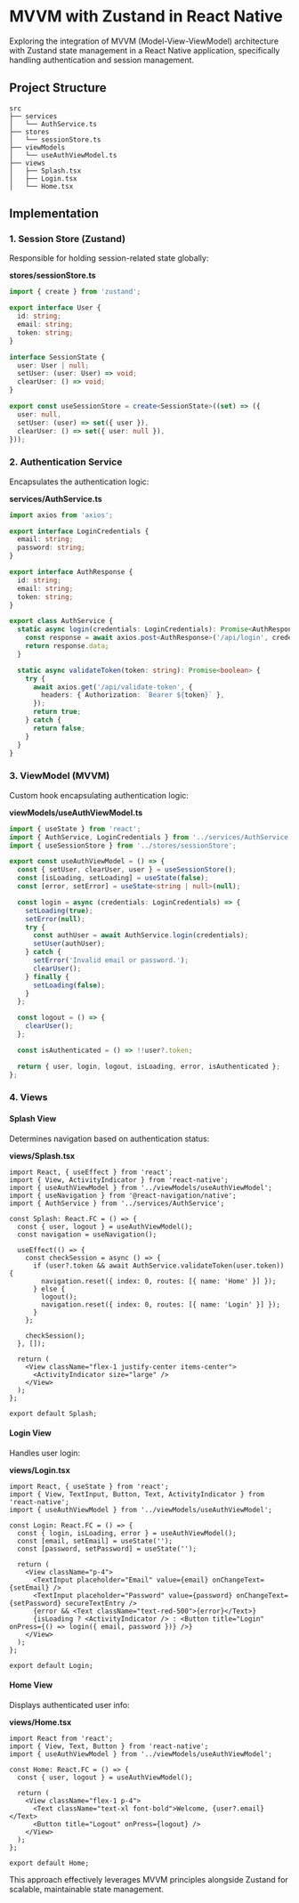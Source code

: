 # MVVM with Zustand in React Native

Exploring the integration of MVVM (Model-View-ViewModel) architecture with Zustand state management in a React Native application, specifically handling authentication and session management.

## Project Structure

```
src
├── services
│   └── AuthService.ts
├── stores
│   └── sessionStore.ts
├── viewModels
│   └── useAuthViewModel.ts
├── views
│   ├── Splash.tsx
│   ├── Login.tsx
│   └── Home.tsx
```

## Implementation

### 1. Session Store (Zustand)

Responsible for holding session-related state globally:

**stores/sessionStore.ts**
```typescript
import { create } from 'zustand';

export interface User {
  id: string;
  email: string;
  token: string;
}

interface SessionState {
  user: User | null;
  setUser: (user: User) => void;
  clearUser: () => void;
}

export const useSessionStore = create<SessionState>((set) => ({
  user: null,
  setUser: (user) => set({ user }),
  clearUser: () => set({ user: null }),
}));
```

### 2. Authentication Service

Encapsulates the authentication logic:

**services/AuthService.ts**
```typescript
import axios from 'axios';

export interface LoginCredentials {
  email: string;
  password: string;
}

export interface AuthResponse {
  id: string;
  email: string;
  token: string;
}

export class AuthService {
  static async login(credentials: LoginCredentials): Promise<AuthResponse> {
    const response = await axios.post<AuthResponse>('/api/login', credentials);
    return response.data;
  }

  static async validateToken(token: string): Promise<boolean> {
    try {
      await axios.get('/api/validate-token', {
        headers: { Authorization: `Bearer ${token}` },
      });
      return true;
    } catch {
      return false;
    }
  }
}
```

### 3. ViewModel (MVVM)

Custom hook encapsulating authentication logic:

**viewModels/useAuthViewModel.ts**
```typescript
import { useState } from 'react';
import { AuthService, LoginCredentials } from '../services/AuthService';
import { useSessionStore } from '../stores/sessionStore';

export const useAuthViewModel = () => {
  const { setUser, clearUser, user } = useSessionStore();
  const [isLoading, setLoading] = useState(false);
  const [error, setError] = useState<string | null>(null);

  const login = async (credentials: LoginCredentials) => {
    setLoading(true);
    setError(null);
    try {
      const authUser = await AuthService.login(credentials);
      setUser(authUser);
    } catch {
      setError('Invalid email or password.');
      clearUser();
    } finally {
      setLoading(false);
    }
  };

  const logout = () => {
    clearUser();
  };

  const isAuthenticated = () => !!user?.token;

  return { user, login, logout, isLoading, error, isAuthenticated };
};
```

### 4. Views

#### Splash View

Determines navigation based on authentication status:

**views/Splash.tsx**
```tsx
import React, { useEffect } from 'react';
import { View, ActivityIndicator } from 'react-native';
import { useAuthViewModel } from '../viewModels/useAuthViewModel';
import { useNavigation } from '@react-navigation/native';
import { AuthService } from '../services/AuthService';

const Splash: React.FC = () => {
  const { user, logout } = useAuthViewModel();
  const navigation = useNavigation();

  useEffect(() => {
    const checkSession = async () => {
      if (user?.token && await AuthService.validateToken(user.token)) {
        navigation.reset({ index: 0, routes: [{ name: 'Home' }] });
      } else {
        logout();
        navigation.reset({ index: 0, routes: [{ name: 'Login' }] });
      }
    };

    checkSession();
  }, []);

  return (
    <View className="flex-1 justify-center items-center">
      <ActivityIndicator size="large" />
    </View>
  );
};

export default Splash;
```

#### Login View

Handles user login:

**views/Login.tsx**
```tsx
import React, { useState } from 'react';
import { View, TextInput, Button, Text, ActivityIndicator } from 'react-native';
import { useAuthViewModel } from '../viewModels/useAuthViewModel';

const Login: React.FC = () => {
  const { login, isLoading, error } = useAuthViewModel();
  const [email, setEmail] = useState('');
  const [password, setPassword] = useState('');

  return (
    <View className="p-4">
      <TextInput placeholder="Email" value={email} onChangeText={setEmail} />
      <TextInput placeholder="Password" value={password} onChangeText={setPassword} secureTextEntry />
      {error && <Text className="text-red-500">{error}</Text>}
      {isLoading ? <ActivityIndicator /> : <Button title="Login" onPress={() => login({ email, password })} />}
    </View>
  );
};

export default Login;
```

#### Home View

Displays authenticated user info:

**views/Home.tsx**
```tsx
import React from 'react';
import { View, Text, Button } from 'react-native';
import { useAuthViewModel } from '../viewModels/useAuthViewModel';

const Home: React.FC = () => {
  const { user, logout } = useAuthViewModel();

  return (
    <View className="flex-1 p-4">
      <Text className="text-xl font-bold">Welcome, {user?.email}</Text>
      <Button title="Logout" onPress={logout} />
    </View>
  );
};

export default Home;
```

This approach effectively leverages MVVM principles alongside Zustand for scalable, maintainable state management.

